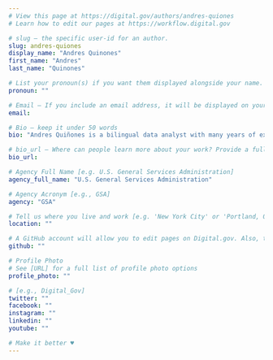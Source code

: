 ```yaml
---
# View this page at https://digital.gov/authors/andres-quiones
# Learn how to edit our pages at https://workflow.digital.gov

# slug — the specific user-id for an author.
slug: andres-quiones
display_name: "Andres Quinones"
first_name: "Andres"
last_name: "Quinones"

# List your pronoun(s) if you want them displayed alongside your name. If blank, we'll use just your name. Learn more http://mypronouns.org
pronoun: ""

# Email — If you include an email address, it will be displayed on your profile page
email: 

# Bio — keep it under 50 words
bio: "Andres Quiñones is a bilingual data analyst with many years of experience in optimization strategy, search and data analysis, and data storytelling. One of his key tasks in the team is to analyze all the data being collected from across different channels, including survey comments, and make recommendations to other teams in the organization. His analysis is key to the development of content and outreach messages that help the public find the answers they need."

# bio_url — Where can people learn more about your work? Provide a full URL [e.g. 'https://www.example.gov/']
bio_url: 

# Agency Full Name [e.g. U.S. General Services Administration]
agency_full_name: "U.S. General Services Administration"

# Agency Acronym [e.g., GSA]
agency: "GSA"

# Tell us where you live and work [e.g. 'New York City' or 'Portland, OR']
location: ""

# A GitHub account will allow you to edit pages on Digital.gov. Also, the image used in your GitHub account can be used to populate your digital.gov profile photo. Learn more about getting a Github account at [URL]
github: ""

# Profile Photo
# See [URL] for a full list of profile photo options
profile_photo: ""

# [e.g., Digital_Gov]
twitter: ""
facebook: ""
instagram: ""
linkedin: ""
youtube: ""

# Make it better ♥
---
```

